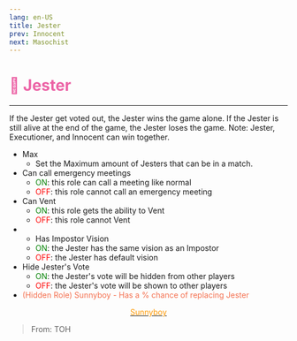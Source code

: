 ```yaml
---
lang: en-US
title: Jester
prev: Innocent
next: Masochist
---
```


# <font color="#ec62a5">🤡 <b>Jester</b></font> <Badge text="Evil" type="tip" vertical="middle"/>
---

If the Jester get voted out, the Jester wins the game alone. If the Jester is still alive at the end of the game, the Jester loses the game. Note: Jester, Executioner, and Innocent can win together.
* Max
  * Set the Maximum amount of Jesters that can be in a match.
* Can call emergency meetings
  * <font color=green>ON</font>: this role can call a meeting like normal
  * <font color=red>OFF</font>: this role cannot call an emergency meeting
* Can Vent
  * <font color=green>ON</font>: this role gets the ability to Vent
  * <font color=red>OFF</font>: this role cannot Vent
* * Has Impostor Vision
  * <font color=green>ON</font>: the Jester has the same vision as an Impostor
  * <font color=red>OFF</font>: the Jester has default vision
* Hide Jester's Vote
  * <font color=green>ON</font>: the Jester's vote will be hidden from other players
  * <font color=red>OFF</font>: the Jester's vote will be shown to other players
* <font color=#f46f4e>(Hidden Role) Sunnyboy - Has a % chance of replacing Jester</font>

<center>

[<font color="#ff9902">Sunnyboy</font>](./Sunnyboy.html)
</center>

> From: TOH